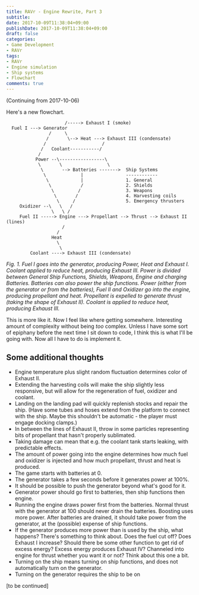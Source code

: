 ```yaml
---
title: RAVr - Engine Rewrite, Part 3
subtitle:
date: 2017-10-09T11:38:04+09:00
publishDate: 2017-10-09T11:38:04+09:00
draft: false
categories:
- Game Development
- RAVr
tags:
- RAVr
- Engine simulation
- Ship systems
- Flowchart
comments: true
---
```


(Continuing from 2017-10-06)

Here's a new flowchart.
<!--more-->

```
                      /-----> Exhaust I (smoke)
  Fuel I ---> Generator
                /     \
               /       \--> Heat ---> Exhaust III (condensate)
              /                     /
             /   Coolant-----------/
            /
           Power --\-----------------\
            \       \                 \
             \       --> Batteries ------->  Ship Systems
              \             |                ------------
               \            |                1. General
                \           /                2. Shields
                 \         /                 3. Weapons
                  \       /                  4. Harvesting coils
                   \     /                   5. Emergency thrusters
     Oxidizer --\   \   /
                 \   \ /
     Fuel II -----> Engine ---> Propellant --> Thrust --> Exhaust II (lines)
                     /
                   /
                 Heat
                   \
                    \
         Coolant ----> Exhaust III (condensate)
```

_Fig. 1. Fuel I goes into the generator, producing Power, Heat and Exhaust I. Coolant applied to reduce heat, producing Exhaust III. Power is divided between General Ship Functions, Shields, Weapons, Engine and charging Batteries. Batteries can also power the ship functions. Power (either from the generator or from the batteries), Fuel II and Oxidizer go into the engine, producing propellant and heat. Propellant is expelled to generate thrust (taking the shape of Exhaust II). Coolant is applied to reduce heat, producing Exhaust III._

This is more like it. Now I feel like where getting somewhere. Interesting amount of complexity without being _too_ complex. Unless I have some sort of epiphany before the next time I sit down to code, I think this is what I'll be going with. Now all I have to do is implement it.

## Some additional thoughts

- Engine temperature plus slight random fluctuation determines color of Exhaust II.
- Extending the harvesting coils will make the ship slightly less responsive, but will allow for the regeneration of fuel, oxidizer and coolant.
- Landing on the landing pad will quickly replenish stocks and repair the ship. (Have some tubes and hoses extend from the platform to connect with the ship. Maybe this shouldn't be automatic - the player must engage docking clamps.)
- In between the lines of Exhaust II, throw in some particles representing bits of propellant that hasn't properly sublimated.
- Taking damage can mean that e.g. the coolant tank starts leaking, with predictable effects.
- The amount of power going into the engine determines how much fuel and oxidizer is injected and how much propellant, thrust and heat is produced.
- The game starts with batteries at 0.
- The generator takes a few seconds before it generates power at 100%.
- It should be possible to push the generator beyond what's good for it.
- Generator power should go first to batteries, then ship functions then engine.
- Running the engine draws power first from the batteries. Normal thrust with the generator at 100 should never drain the batteries. Boosting uses more power. After batteries are drained, it should take power from the generator, at the (possible) expense of ship functions.
- If the generator produces more power than is used by the ship, what happens? There's something to think about. Does the fuel cut off? Does Exhaust I increase? Should there be some other function to get rid of excess energy? Excess energy produces Exhaust IV? Channeled into engine for thrust whether you want it or not? Think about this one a bit.
- Turning on the ship means turning on ship functions, and does not automatically turn on the generator.
- Turning on the generator requires the ship to be on

[to be continued]
